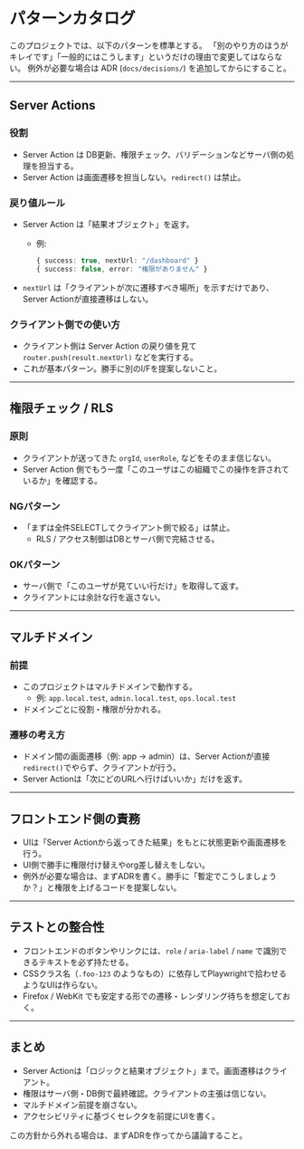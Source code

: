 # パターンカタログ

このプロジェクトでは、以下のパターンを標準とする。
「別のやり方のほうがキレイです」「一般的にはこうします」というだけの理由で変更してはならない。
例外が必要な場合は ADR (`docs/decisions/`) を追加してからにすること。

---

## Server Actions

### 役割
- Server Action は DB更新、権限チェック、バリデーションなどサーバ側の処理を担当する。
- Server Action は画面遷移を担当しない。`redirect()` は禁止。

### 戻り値ルール
- Server Action は「結果オブジェクト」を返す。
  - 例:
    ```ts
    { success: true, nextUrl: "/dashboard" }
    { success: false, error: "権限がありません" }
    ```

- `nextUrl` は「クライアントが次に遷移すべき場所」を示すだけであり、Server Actionが直接遷移はしない。

### クライアント側での使い方
- クライアント側は Server Action の戻り値を見て `router.push(result.nextUrl)` などを実行する。
- これが基本パターン。勝手に別のI/Fを提案しないこと。

---

## 権限チェック / RLS

### 原則
- クライアントが送ってきた `orgId`, `userRole`, などをそのまま信じない。
- Server Action 側でもう一度「このユーザはこの組織でこの操作を許されているか」を確認する。

### NGパターン
- 「まずは全件SELECTしてクライアント側で絞る」は禁止。
  - RLS / アクセス制御はDBとサーバ側で完結させる。

### OKパターン
- サーバ側で「このユーザが見ていい行だけ」を取得して返す。
- クライアントには余計な行を返さない。

---

## マルチドメイン

### 前提
- このプロジェクトはマルチドメインで動作する。
  - 例: `app.local.test`, `admin.local.test`, `ops.local.test`
- ドメインごとに役割・権限が分かれる。

### 遷移の考え方
- ドメイン間の画面遷移（例: app → admin）は、Server Actionが直接`redirect()`でやらず、クライアントが行う。
- Server Actionは「次にどのURLへ行けばいいか」だけを返す。

---

## フロントエンド側の責務

- UIは「Server Actionから返ってきた結果」をもとに状態更新や画面遷移を行う。
- UI側で勝手に権限付け替えやorg差し替えをしない。
- 例外が必要な場合は、まずADRを書く。勝手に「暫定でこうしましょうか？」と権限を上げるコードを提案しない。

---

## テストとの整合性

- フロントエンドのボタンやリンクには、`role` / `aria-label` / `name` で識別できるテキストを必ず持たせる。
- CSSクラス名（`.foo-123` のようなもの）に依存してPlaywrightで拾わせるようなUIは作らない。
- Firefox / WebKit でも安定する形での遷移・レンダリング待ちを想定しておく。

---

## まとめ

- Server Actionは「ロジックと結果オブジェクト」まで。画面遷移はクライアント。
- 権限はサーバ側・DB側で最終確認。クライアントの主張は信じない。
- マルチドメイン前提を崩さない。
- アクセシビリティに基づくセレクタを前提にUIを書く。

この方針から外れる場合は、まずADRを作ってから議論すること。